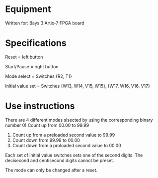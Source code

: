 # Equipment

Written for: Bays 3 Artix-7 FPGA board

# Specifications

Reset = left button

Start/Pause = right button

Mode select = Switches {R2, T1}

Initial value set = Switches {W13, W14, V15, W15}, {W17, W16, V16, V17}

# Use instructions

There are 4 different modes slsected by using the corresponding binary number
0) Count up from 00.00 to 99.99
1) Count up from a preloaded second value to 99.99
2) Count down from 99.99 to 00.00
3) Count down from a proloaded second value to 00.00

Each set of initial value switches sets one of the second digits. The decisecond and centisecond digits cannot be preset.

The mode can only be changed after a reset.
